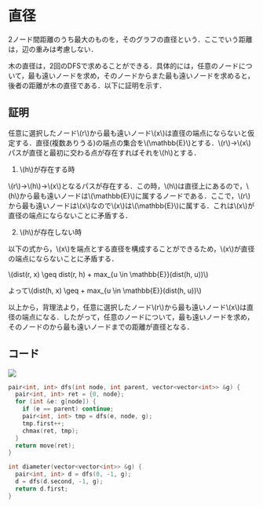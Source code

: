 # 直径
2ノード間距離のうち最大のものを，そのグラフの直径という．ここでいう距離は，辺の重みは考慮しない．

木の直径は，2回のDFSで求めることができる．具体的には，任意のノードについて，最も遠いノードを求め，そのノードからまた最も遠いノードを求めると，後者の距離が木の直径である．以下に証明を示す．

## 証明

任意に選択したノード\\(r\\)から最も遠いノード\\(x\\)は直径の端点にならないと仮定する．直径(複数ありうる)の端点の集合を\\(\mathbb{E}\\)とする．\\(r\\)->\\(x\\)パスが直径と最初に交わる点が存在すればそれを\\(h\\)とする．
1. \\(h\\)が存在する時

\\(r\\)->\\(h\\)->\\(x\\)となるパスが存在する．この時，\\(h\\)は直径上にあるので，\\(h\\)から最も遠いノードは\\(\mathbb{E}\\)に属するノードである．ここで，\\(r\\)から最も遠いノードは\\(x\\)なので\\(x\\)は\\(\mathbb{E}\\)に属する．これは\\(x\\)が直径の端点にならないことに⽭盾する．

2. \\(h\\)が存在しない時

以下の式から，\\(x\\)を端点とする直径を構成することができるため，\\(x\\)が直径の端点にならないことに⽭盾する．

\\(dist(r, x) \geq dist(r, h) + max_{u \in \mathbb{E}}(dist(h, u))\\)

よって\\(dist(h, x) \geq + max_{u \in \mathbb{E}}(dist(h, u))\\) 

以上から，背理法より，任意に選択したノード\\(r\\)から最も遠いノード\\(x\\)は直径の端点になる．したがって，任意のノードについて，最も遠いノードを求め，そのノードのから最も遠いノードまでの距離が直径となる．

## コード
[![](https://img.shields.io/badge/verify-passing-brightgreen)](https://atcoder.jp/contests/typical90/submissions/28658034)

```cpp
pair<int, int> dfs(int node, int parent, vector<vector<int>> &g) {
  pair<int, int> ret = {0, node};
  for (int &e: g[node]) {
    if (e == parent) continue;
    pair<int, int> tmp = dfs(e, node, g);
    tmp.first++;
    chmax(ret, tmp);
  }
  return move(ret);
}

int diameter(vector<vector<int>> &g) {
  pair<int, int> d = dfs(0, -1, g);
  d = dfs(d.second, -1, g);
  return d.first;
}
```
